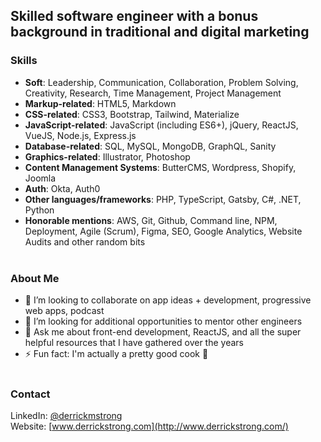<!--
**derrickmstrong/derrickmstrong** is a ✨ _special_ ✨ repository because its `README.md` (this file) appears on your GitHub profile.
-->
<!-- <img src="" width="900" /> -->

## Skilled software engineer with a bonus background in traditional and digital marketing<br/>

### Skills
- <strong>Soft</strong>: Leadership, Communication, Collaboration, Problem Solving, Creativity, Research, Time Management, Project Management      
- <strong>Markup-related</strong>: HTML5, Markdown     
- <strong>CSS-related</strong>: CSS3, Bootstrap, Tailwind, Materialize       
- <strong>JavaScript-related</strong>: JavaScript (including ES6+), jQuery, ReactJS, VueJS, Node.js, Express.js   
- <strong>Database-related</strong>: SQL, MySQL, MongoDB, GraphQL, Sanity
- <strong>Graphics-related</strong>: Illustrator, Photoshop   
- <strong>Content Management Systems</strong>: ButterCMS, Wordpress, Shopify, Joomla
- <strong>Auth</strong>: Okta, Auth0  
- <strong>Other languages/frameworks</strong>: PHP, TypeScript, Gatsby, C#, .NET, Python 
- <strong>Honorable mentions</strong>: AWS, Git, Github, Command line, NPM, Deployment, Agile (Scrum), Figma, SEO, Google Analytics, Website Audits and other random bits <br/><br/>     

### About Me
- 👯 I’m looking to collaborate on app ideas + development, progressive web apps, podcast
- 🤔 I’m looking for additional opportunities to mentor other engineers
- 💬 Ask me about front-end development, ReactJS, and all the super helpful resources that I have gathered over the years
- ⚡ Fun fact: I'm actually a pretty good cook 🍜<br/><br/>

### Contact
LinkedIn: [@derrickmstrong](https://www.linkedin.com/in/derrickmstrong/) <br/>
Website: [www.derrickstrong.com](http://www.derrickstrong.com/)<br/><br/> 

<!--
## Content
<br><br>
###YouTube
[Visit My YouTube Channel](http://www.youtube.com/ds)
###Blog Post
[Visit Blog](http://www.blog.derrickstrong.com)
["How I Learned..."](http://www.blog.derrickstrong.com/how-i-learned...)
-->
